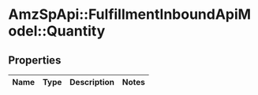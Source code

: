 # AmzSpApi::FulfillmentInboundApiModel::Quantity

## Properties
Name | Type | Description | Notes
------------ | ------------- | ------------- | -------------


